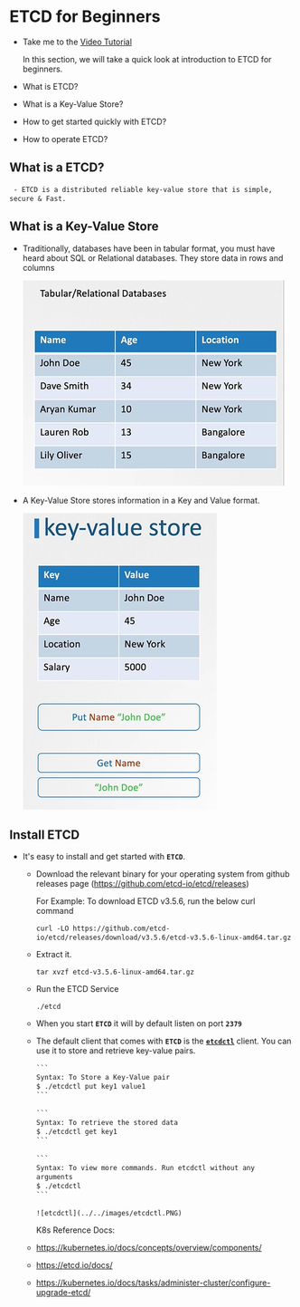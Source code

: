 # ETCD for Beginners

- Take me to the [Video Tutorial](https://kodekloud.com/topic/etcd-for-beginners/)

  In this section, we will take a quick look at introduction to ETCD for beginners.

- What is ETCD?
- What is a Key-Value Store?
- How to get started quickly with ETCD?
- How to operate ETCD?

## What is a ETCD?

     - ETCD is a distributed reliable key-value store that is simple, secure & Fast.

## What is a Key-Value Store

- Traditionally, databases have been in tabular format, you must have heard about SQL or Relational databases. They store data in rows and columns

     ![relational-dbs](../../images/relational-dbs.PNG)

- A Key-Value Store stores information in a Key and Value format.

     ![key-value](../../images/key-value.PNG)

## Install ETCD

- It's easy to install and get started with **`ETCD`**.
  - Download the relevant binary for your operating system from github releases page (<https://github.com/etcd-io/etcd/releases>)

       For Example: To download ETCD v3.5.6, run the below curl command

       ```
       curl -LO https://github.com/etcd-io/etcd/releases/download/v3.5.6/etcd-v3.5.6-linux-amd64.tar.gz
       ```

  - Extract it.

       ```
       tar xvzf etcd-v3.5.6-linux-amd64.tar.gz
       ```

  - Run the ETCD Service

       ```
       ./etcd
       ```

  - When you start **`ETCD`** it will by default listen on port **`2379`**
  - The default client that comes with **`ETCD`** is the [**`etcdctl`**](https://github.com/etcd-io/etcd/tree/main/etcdctl) client. You can use it to store and retrieve key-value pairs.

        ```
        Syntax: To Store a Key-Value pair
        $ ./etcdctl put key1 value1
        ```

        ```
        Syntax: To retrieve the stored data
        $ ./etcdctl get key1
        ```

        ```
        Syntax: To view more commands. Run etcdctl without any arguments
        $ ./etcdctl
        ```

        ![etcdctl](../../images/etcdctl.PNG)

       K8s Reference Docs:
  - <https://kubernetes.io/docs/concepts/overview/components/>
  - <https://etcd.io/docs/>
  - <https://kubernetes.io/docs/tasks/administer-cluster/configure-upgrade-etcd/>
